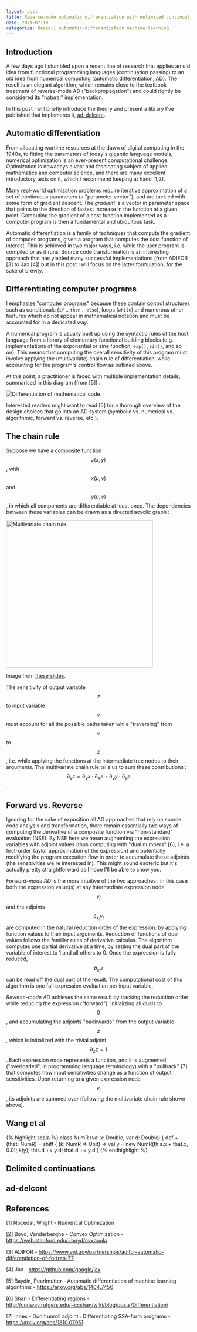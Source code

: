 ```yaml
---
layout: post
title: Reverse-mode automatic differentiation with delimited continuations
date: 2021-07-19
categories: Haskell automatic-differentiation machine-learning
---
```


## Introduction

A few days ago I stumbled upon a recent line of research that applies an old idea from functional programming languages (continuation passing) to an old idea from numerical computing (automatic differentiation, AD). The result is an elegant algorithm, which remains close to the textbook treatment of reverse-mode AD ("backpropagation") and could rightly be considered its "natural" implementation.

In this post I will briefly introduce the theory and present a library I've published that implements it, [ad-delcont](https://hackage.haskell.org/package/ad-delcont).

## Automatic differentiation

From allocating wartime resources at the dawn of digital computing in the 1940s, to fitting the parameters of today's gigantic language models, numerical optimization is an ever-present computational challenge. Optimization is nowadays a vast and fascinating subject of applied mathematics and computer science, and there are many excellent introductory texts on it, which I recommend keeping at hand [1,2].

Many real-world optimization problems require iterative approximation of a set of continuous parameters (a "parameter vector"), and are tackled with some form of gradient descent. The _gradient_ is a vector in parameter space that points to the direction of fastest increase in the function at a given point. Computing the gradient of a cost function implemented as a computer program is then a fundamental and ubiquitous task.

Automatic differentiation is a family of techniques that compute the gradient of computer programs, given a program that computes the cost function of interest. This is achieved in two major ways, i.e. while the user program is compiled or as it runs. Source code transformation is an interesting approach that has yielded many successful implementations (from ADIFOR [3] to Jax [4]) but in this post I will focus on the latter formulation, for the sake of brevity. 

## Differentiating computer programs

I emphasize "computer programs" because these contain control structures such as conditionals (`if` .. `then` .. `else`), loops (`while`) and numerous other features which do not appear in mathematical notation and must be accounted for in a dedicated way.

A numerical program is usually built up using the syntactic rules of the host language from a library of elementary functional building blocks (e.g. implementations of the exponential or sine function, `exp()`, `sin()`, and so on). This means that computing the overall sensitivity of this program must involve applying the (multivariate) chain rule of differentiation, while accounting for the program's control flow as outlined above.

At this point, a practitioner is faced with multiple implementation details, summarised in this diagram (from [5]) :

<img src="https://ocramz.github.io/images/ad-delcont-overview.png" alt="Differentiation of mathematical code"/>

Interested readers might want to read [5] for a thorough overview of the design choices that go into an AD system (symbolic vs. numerical vs. algorithmic, forward vs. reverse, etc.).

## The chain rule

Suppose we have a composite function $$z(x, y)$$, with $$x(u, v)$$ and $$y(u, v)$$, in which all components are differentiable at least once. The dependencies between these variables can be drawn as a directed acyclic graph :

<img src="https://ocramz.github.io/images/ad-delcont-multi-chain-rule.png" alt="Multivariate chain rule" width="400"/>

Image from [these slides](http://www.math.ucsd.edu/~gptesler/20c/slides/20c_chainrule_f18-handout.pdf).

The sensitivity of output variable $$z$$ to input variable $$v$$ must account for all the possible paths taken while "traversing" from $$v$$ to $$z$$, i.e. while applying the functions at the intermediate tree nodes to their arguments. The multivariate chain rule tells us to sum these contributions : $$\partial_v z = \partial_v x \cdot \partial_x z + \partial_v y \cdot \partial_y z $$. 

## Forward vs. Reverse

Ignoring for the sake of exposition all AD approaches that rely on source code analysis and transformation, there remain essentially _two_ ways of computing the derivative of a composite function via "non-standard" evaluation (NSE). By NSE here we mean augmenting the expression variables with adjoint values (thus computing with "dual numbers" [6], i.e. a first-order Taylor approximation of the expression) and potentially modifying the program execution flow in order to accumulate these adjoints (the sensitivities we're interested in). This might sound esoteric but it's actually pretty straightforward as I hope I'll be able to show you.

*Forward-mode AD* is the more intuitive of the two approaches : in this case both the expression value(s) at any intermediate expression node $$v_j$$ and the adjoints $$\partial_{x_i} v_j$$ are computed in the natural reduction order of the expression: by applying function values to their input arguments. Reduction of functions of dual values follows the familiar rules of derivative calculus. The algorithm computes one partial derivative at a time, by setting the dual part of the variable of interest to 1 and all others to 0. Once the expression is fully reduced, $$\partial_{x_i} z$$ can be read off the dual part of the result. The computational cost of this algorithm is one full expression evaluation per input variable.

*Reverse-mode AD* achieves the same result by tracking the reduction order while reducing the expression ("forward"), initializing all duals to $$0$$, and accumulating the adjoints "backwards" from the output variable $$z$$, which is initialized with the trivial adjoint $$\partial_z z = 1$$. Each expression node represents a function, and it is augmented ("overloaded", in programming language terminology) with a "pullback" [7] that computes how input sensitivities change as a function of output sensitivities. Upon returning to a given expression node $$v_i$$, its adjoints are summed over (following the multivariate chain rule shown above).




## Wang et al


{% highlight scala %}
class NumR (val x: Double, var d: Double) {
  def + (that: NumR) = shift { (k: NumR => Unit) =>
    val y = new NumR(this.x + that.x, 0.0);
    k(y);
    this.d += y.d; 
    that.d += y.d
  }
{% endhighlight %}

## Delimited continuations


## ad-delcont


## References

[1] Nocedal, Wright - Numerical Optimization

[2] Boyd, Vanderberghe - Convex Optimization - https://web.stanford.edu/~boyd/cvxbook/

[3] ADIFOR - https://www.anl.gov/partnerships/adifor-automatic-differentiation-of-fortran-77

[4] Jax - https://github.com/google/jax

[5] Baydin, Pearlmutter - Automatic differentiation of machine learning algorithms - https://arxiv.org/abs/1404.7456

[6] Shan - Differentiating regions - http://conway.rutgers.edu/~ccshan/wiki/blog/posts/Differentiation/ 

[7] Innes - Don't unroll adjoint : Differentiating SSA-form programs - https://arxiv.org/abs/1810.07951 
